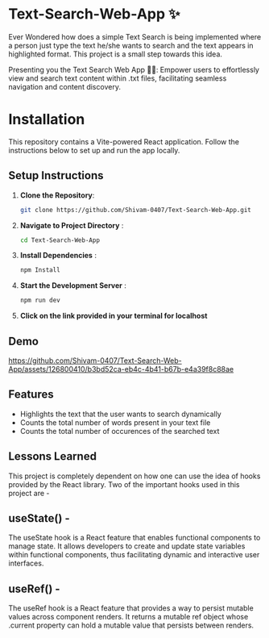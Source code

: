 
# Text-Search-Web-App ✨

Ever Wondered how does a simple Text Search is being implemented where a person just type the text he/she wants to search and the text appears in highlighted format. This project is a small step towards this idea.

Presenting you the Text Search Web App 📄✨: Empower users to effortlessly view and search text content within .txt files, facilitating seamless navigation and content discovery.


# Installation
This repository contains a Vite-powered React application. Follow the instructions below to set up and run the app locally.

## Setup Instructions

1. **Clone the Repository**: 
   ```bash
   git clone https://github.com/Shivam-0407/Text-Search-Web-App.git
2. **Navigate to Project Directory** :
    ```bash
    cd Text-Search-Web-App
3. **Install Dependencies** :
    ```bash
    npm Install
4.  **Start the Development Server** :
    ```bash
    npm run dev
5. **Click on the link provided in your terminal for localhost**


## Demo


https://github.com/Shivam-0407/Text-Search-Web-App/assets/126800410/b3bd52ca-eb4c-4b41-b67b-e4a39f8c88ae




## Features

- Highlights the text that the user wants to search dynamically
- Counts the total number of words present in your text file
- Counts the total number of occurences of the searched text


## Lessons Learned
This project is completely dependent on how one can use the idea of hooks provided by the React library. Two of the important hooks used in this project are - 

## useState() - 
The useState hook is a React feature that enables functional components to manage state. It allows developers to create and update state variables within functional components, thus facilitating dynamic and interactive user interfaces.

## useRef() - 
The useRef hook is a React feature that provides a way to persist mutable values across component renders. It returns a mutable ref object whose .current property can hold a mutable value that persists between renders.
